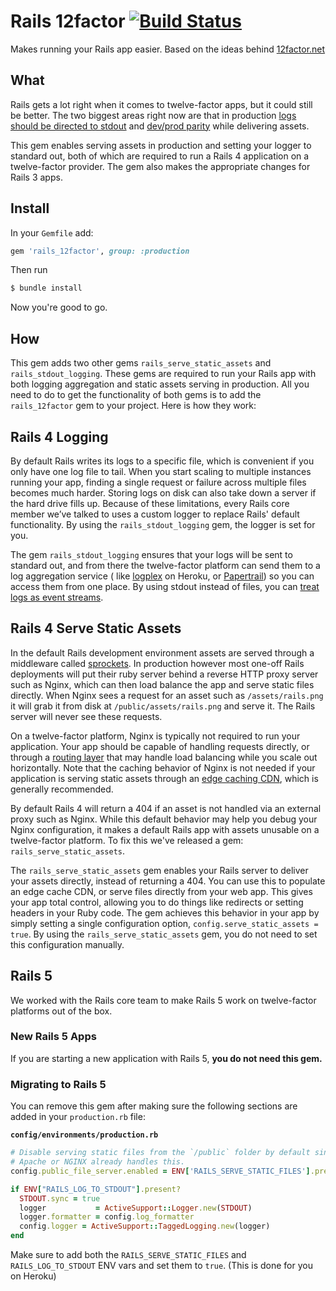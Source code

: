 # Rails 12factor [![Build Status](https://travis-ci.org/heroku/rails_12factor.png)](https://travis-ci.org/heroku/rails_12factor)

Makes running your Rails app easier. Based on the ideas behind [12factor.net](http://12factor.net)

## What

Rails gets a lot right when it comes to twelve-factor apps, but it could still be better. The two biggest areas right now are that in production [logs should be directed to stdout](http://www.12factor.net/logs) and [dev/prod parity](http://www.12factor.net/dev-prod-parity) while delivering assets.

This gem enables serving assets in production and setting your logger to standard out, both of which are required to run a Rails 4 application on a twelve-factor provider. The gem also makes the appropriate changes for Rails 3 apps.

## Install

In your `Gemfile` add:

```ruby
gem 'rails_12factor', group: :production
```

Then run

```sh
$ bundle install
```

Now you're good to go.

## How

This gem adds two other gems `rails_serve_static_assets` and `rails_stdout_logging`. These gems are required to run your Rails app with both logging aggregation and static assets serving in production. All you need to do to get the functionality of both gems is to add the `rails_12factor` gem to your project. Here is how they work:

## Rails 4 Logging

By default Rails writes its logs to a specific file, which is convenient if you only have one log file to tail. When you start scaling to multiple instances running your app, finding a single request or failure across multiple files becomes much harder. Storing logs on disk can also take down a server if the hard drive fills up. Because of these limitations, every Rails core member we’ve  talked to uses a custom logger to replace Rails' default functionality. By using the `rails_stdout_logging` gem, the logger is set for you.

The gem `rails_stdout_logging` ensures that your logs will be sent to standard out, and from there the twelve-factor platform can send them to a log aggregation service ( like  [logplex](https://github.com/heroku/logplex) on Heroku, or [Papertrail](https://papertrailapp.com)) so you can access them from one place. By using stdout instead of files, you can [treat logs as event streams](http://www.12factor.net/logs).


## Rails 4 Serve Static Assets

In the default Rails development environment assets are served through a middleware called [sprockets](https://github.com/sstephenson/sprockets). In production however most one-off Rails deployments will put their ruby server behind a reverse HTTP proxy server such as Nginx, which can then load balance the app and serve static files directly. When Nginx sees a request for an asset such as `/assets/rails.png` it will grab it from disk at `/public/assets/rails.png` and serve it. The Rails server will never see these requests.

On a twelve-factor platform, Nginx is typically not required to run your application. Your app should be capable of handling requests directly, or through a [routing layer](https://devcenter.heroku.com/articles/http-routing) that may handle load balancing while you scale out horizontally. Note that the caching behavior of Nginx is not needed if your application is serving static assets through an [edge caching CDN](https://en.wikipedia.org/wiki/Content_delivery_network), which is generally recommended.

By default Rails 4 will return a 404 if an asset is not handled via an external proxy such as Nginx. While this default behavior may help you debug your Nginx configuration, it makes a default Rails app with assets unusable on a twelve-factor platform. To fix this we've released a gem: `rails_serve_static_assets`.

The `rails_serve_static_assets` gem enables your Rails server to deliver your assets directly, instead of returning a 404. You can use this to populate an edge cache CDN, or serve files directly from your web app. This gives your app total control, allowing you to do things like redirects or setting headers in your Ruby code. The gem achieves this behavior in your app by simply setting a single configuration option, `config.serve_static_assets = true`. By using the `rails_serve_static_assets` gem, you do not need to set this configuration manually.


## Rails 5

We worked with the Rails core team to make Rails 5 work on twelve-factor platforms out of the box.

### New Rails 5 Apps

If you are starting a new application with Rails 5, **you do not need this gem.**

### Migrating to Rails 5

You can remove this gem after making sure the following sections are added in
your `production.rb` file:

**`config/environments/production.rb`**
```ruby
# Disable serving static files from the `/public` folder by default since
# Apache or NGINX already handles this.
config.public_file_server.enabled = ENV['RAILS_SERVE_STATIC_FILES'].present?

if ENV["RAILS_LOG_TO_STDOUT"].present?
  STDOUT.sync = true
  logger           = ActiveSupport::Logger.new(STDOUT)
  logger.formatter = config.log_formatter
  config.logger = ActiveSupport::TaggedLogging.new(logger)
end
```

Make sure to add both the `RAILS_SERVE_STATIC_FILES` and `RAILS_LOG_TO_STDOUT` ENV vars and set them to `true`. (This is done for you on Heroku)

